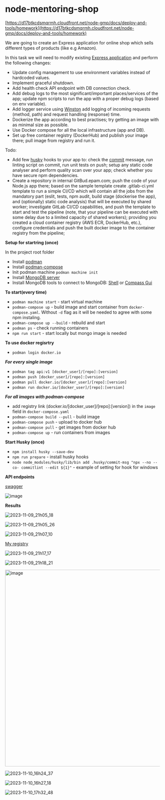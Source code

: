 # node-mentoring-shop
[https://d17btkcdsmqrmh.cloudfront.net/node-gmp/docs/deploy-and-tools/homework](https://d17btkcdsmqrmh.cloudfront.net/node-gmp/docs/deploy-and-tools/homework)


We are going to create an Express application for online shop which sells different types of products (like e.g Amazon).

In this task we will need to modify existing [Express application](https://github.com/kandalova/node-mentoring-shop/pull/4) and perform the following changes:

- Update config management to use environment variables instead of hardcoded values.
- Implement graceful shutdown.
- Add health check API endpoint with DB connection check.
- Add debug logs to the most significant/important places/services of the app; update npm scripts to run the app with a proper debug logs (based on env variable).
- Add logger service using [Winston](https://www.npmjs.com/package/winston) add logging of incoming requests (method, path) and request handling (response) time.
- Dockerize the app according to best practises; try getting an image with as minimal size as possible.
- Use Docker compose for all the local infrastructure (app and DB).
- Set up free container registry (DockerHub) and publish your image there; pull image from registry and run it.

Todo:
- Add few [husky](https://www.npmjs.com/package/husky) hooks to your app to: check the [commit](https://www.npmjs.com/package/@commitlint/config-conventional) message, run linting script on commit, run unit tests on push; setup any static code analyser and perform quality scan over your app; check whether you have secure npm dependencies.
- Create a repository in internal GitBud.epam.com; push the code of your Node.js app there; based on the sample template create .gitlab-ci.yml template to run a simple CI/CD which will contain all the jobs from the mandatory part (eslit, tests, npm audit, build stage (dockerise the app), and (optionally) static code analysis) that will be executed by shared worker; investigate GitLab CI/CD capabilities, and push the template to start and test the pipeline (note, that your pipeline can be executed with some delay due to a limited capacity of shared workers); providing you created a cloud container registry (AWS ECR, DockerHub, etc.), configure credentials and push the built docker image to the container registry from the pipeline;

**Setup for startring (once)**

In the project root folder

- Install [podman](https://podman.io/docs/installation)
- Install [podman-compose](https://github.com/containers/podman-compose#installation)
- Init podman machine `podman machine init`
- Install [MongoDB server](https://www.mongodb.com/try/download/community)
- Install MongoDB tools to connect to MongoDB: [Shell](https://www.mongodb.com/try/download/shell) or [Compass Gui](https://www.mongodb.com/try/download/compass)

**To start(every time)**
- `podman machine start` - start virtual machine
- `podman-compose up` - build image and start container from `docker-compose.yaml`. Without `-d` flag as it will be needed to agree with some npm instaling. 
- `podman-compose up --build` - rebuild and start
- `podman ps` - check running containers
- `npm run start` - start locally but mongo image is needed

**To use docker regisrtry**
- `podman login docker.io`

***For every single image*** 
- `podman tag api:v1 [docker_user]/[repo]:[version]`
- `podman push [docker_user]/[repo]:[version]`
- `podman pull docker.io/[docker_user]/[repo]:[version]`
- `podman run docker.io/[docker_user]/[repo]:[version]`

***For all images with podman-compose*** 
- add registry link (docker.io/[docker_user]/[repo]:[version]) in the `image` field in `docker-compose.yaml`
- `podman-compose build --pull` - build image
- `podman-compose push` - upload to docker hub
- `podman-compose pull` - get images from docker hub
- `podman-compose up` - run containers from images

**Start Husky (once)** 
- `npm install husky --save-dev`
- `npm run prepare` - install husky hooks
- `node node_modules/husky/lib/bin add .husky/commit-msg "npx --no -- co- commitlint --edit ${1}"` - example of setting for hook for windows


**API endpoints**

[swagger](https://github.com/kandalova/node-mentoring-shop/blob/task_10_deployment_and_automation/swagger.md)

![image](https://github.com/kandalova/node-mentoring-shop/assets/26093763/3b66447c-5cf1-430a-9d49-be493f8c0572)

**Results**

![2023-11-09_21h05_18](https://github.com/kandalova/node-mentoring-shop/assets/26093763/e8001f11-06bd-4253-b82b-fe4b03b2a09b)

![2023-11-09_21h05_26](https://github.com/kandalova/node-mentoring-shop/assets/26093763/b5816564-21d9-45fd-a403-07c6a8248f6e)

![2023-11-09_21h07_10](https://github.com/kandalova/node-mentoring-shop/assets/26093763/34edf091-16fc-47f6-bfd2-d57eebe72891)

[My registry](https://hub.docker.com/repository/docker/leylakandalova/nm_shop/general)

![2023-11-09_21h17_17](https://github.com/kandalova/node-mentoring-shop/assets/26093763/4344638f-b204-4d00-a672-fafdbbc480d8)

![2023-11-09_21h18_21](https://github.com/kandalova/node-mentoring-shop/assets/26093763/380bf043-be6d-4638-8160-51aac4228df1)

<img width="638" alt="image" src="https://github.com/kandalova/node-mentoring-shop/assets/26093763/7857f5ef-1c2b-4cff-b8cf-5121890ab35c">

![2023-11-10_16h24_37](https://github.com/kandalova/node-mentoring-shop/assets/26093763/7e53a32b-2cf6-4a28-a460-0bece37b74ba)

![2023-11-10_16h27_18](https://github.com/kandalova/node-mentoring-shop/assets/26093763/06a7de6f-ce75-4547-861c-576b394af489)

![2023-11-10_17h32_48](https://github.com/kandalova/node-mentoring-shop/assets/26093763/3dd52192-83f0-46e0-b154-c3979d75de7e)
